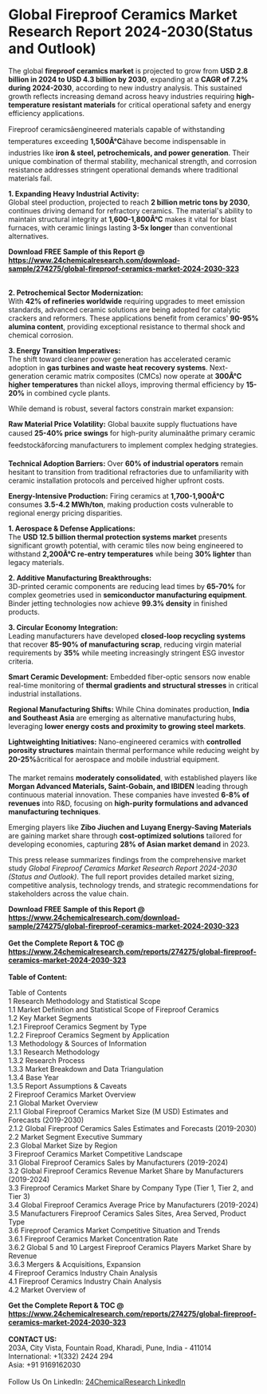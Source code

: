 <h1>Global Fireproof Ceramics Market Research Report 2024-2030(Status and Outlook)</h1><p>The global <strong>fireproof ceramics market</strong> is projected to grow from <strong>USD 2.8 billion in 2024 to USD 4.3 billion by 2030</strong>, expanding at a <strong>CAGR of 7.2% during 2024-2030</strong>, according to new industry analysis. This sustained growth reflects increasing demand across heavy industries requiring <strong>high-temperature resistant materials</strong> for critical operational safety and energy efficiency applications.</p><p>Fireproof ceramicsâengineered materials capable of withstanding temperatures exceeding <strong>1,500Â°C</strong>âhave become indispensable in industries like <strong>iron &amp; steel, petrochemicals, and power generation</strong>. Their unique combination of thermal stability, mechanical strength, and corrosion resistance addresses stringent operational demands where traditional materials fail.</p><p><strong>1. Expanding Heavy Industrial Activity:</strong><br>
Global steel production, projected to reach <strong>2 billion metric tons by 2030</strong>, continues driving demand for refractory ceramics. The material's ability to maintain structural integrity at <strong>1,600-1,800Â°C</strong> makes it vital for blast furnaces, with ceramic linings lasting <strong>3-5x longer</strong> than conventional alternatives.</p><div><b>Download FREE Sample of this Report @ 
            <a href="https://www.24chemicalresearch.com/download-sample/274275/global-fireproof-ceramics-market-2024-2030-323">
            https://www.24chemicalresearch.com/download-sample/274275/global-fireproof-ceramics-market-2024-2030-323</a></b></div><br><p><strong>2. Petrochemical Sector Modernization:</strong><br>
With <strong>42% of refineries worldwide</strong> requiring upgrades to meet emission standards, advanced ceramic solutions are being adopted for catalytic crackers and reformers. These applications benefit from ceramics' <strong>90-95% alumina content</strong>, providing exceptional resistance to thermal shock and chemical corrosion.</p><p><strong>3. Energy Transition Imperatives:</strong><br>
The shift toward cleaner power generation has accelerated ceramic adoption in <strong>gas turbines and waste heat recovery systems</strong>. Next-generation ceramic matrix composites (CMCs) now operate at <strong>300Â°C higher temperatures</strong> than nickel alloys, improving thermal efficiency by <strong>15-20%</strong> in combined cycle plants.</p><p>While demand is robust, several factors constrain market expansion:</p><p><strong>Raw Material Price Volatility:</strong> Global bauxite supply fluctuations have caused <strong>25-40% price swings</strong> for high-purity aluminaâthe primary ceramic feedstockâforcing manufacturers to implement complex hedging strategies.</p><p><strong>Technical Adoption Barriers:</strong> Over <strong>60% of industrial operators</strong> remain hesitant to transition from traditional refractories due to unfamiliarity with ceramic installation protocols and perceived higher upfront costs.</p><p><strong>Energy-Intensive Production:</strong> Firing ceramics at <strong>1,700-1,900Â°C</strong> consumes <strong>3.5-4.2 MWh/ton</strong>, making production costs vulnerable to regional energy pricing disparities.</p><p><strong>1. Aerospace &amp; Defense Applications:</strong><br>
The <strong>USD 12.5 billion thermal protection systems market</strong> presents significant growth potential, with ceramic tiles now being engineered to withstand <strong>2,200Â°C re-entry temperatures</strong> while being <strong>30% lighter</strong> than legacy materials.</p><p><strong>2. Additive Manufacturing Breakthroughs:</strong><br>
3D-printed ceramic components are reducing lead times by <strong>65-70%</strong> for complex geometries used in <strong>semiconductor manufacturing equipment</strong>. Binder jetting technologies now achieve <strong>99.3% density</strong> in finished products.</p><p><strong>3. Circular Economy Integration:</strong><br>
Leading manufacturers have developed <strong>closed-loop recycling systems</strong> that recover <strong>85-90% of manufacturing scrap</strong>, reducing virgin material requirements by <strong>35%</strong> while meeting increasingly stringent ESG investor criteria.</p><p><strong>Smart Ceramic Development:</strong> Embedded fiber-optic sensors now enable real-time monitoring of <strong>thermal gradients and structural stresses</strong> in critical industrial installations.</p><p><strong>Regional Manufacturing Shifts:</strong> While China dominates production, <strong>India and Southeast Asia</strong> are emerging as alternative manufacturing hubs, leveraging <strong>lower energy costs and proximity to growing steel markets</strong>.</p><p><strong>Lightweighting Initiatives:</strong> Nano-engineered ceramics with <strong>controlled porosity structures</strong> maintain thermal performance while reducing weight by <strong>20-25%</strong>âcritical for aerospace and mobile industrial equipment.</p><p>The market remains <strong>moderately consolidated</strong>, with established players like <strong>Morgan Advanced Materials, Saint-Gobain, and IBIDEN</strong> leading through continuous material innovation. These companies have invested <strong>6-8% of revenues</strong> into R&amp;D, focusing on <strong>high-purity formulations and advanced manufacturing techniques</strong>.</p><p>Emerging players like <strong>Zibo Jiuchen and Luyang Energy-Saving Materials</strong> are gaining market share through <strong>cost-optimized solutions</strong> tailored for developing economies, capturing <strong>28% of Asian market demand</strong> in 2023.</p><p>This press release summarizes findings from the comprehensive market study <em>Global Fireproof Ceramics Market Research Report 2024-2030 (Status and Outlook)</em>. The full report provides detailed market sizing, competitive analysis, technology trends, and strategic recommendations for stakeholders across the value chain.</p><div><b>Download FREE Sample of this Report @ 
            <a href="https://www.24chemicalresearch.com/download-sample/274275/global-fireproof-ceramics-market-2024-2030-323">
            https://www.24chemicalresearch.com/download-sample/274275/global-fireproof-ceramics-market-2024-2030-323</a></b></div><br><div><b>Get the Complete Report & TOC @ 
            <a href="https://www.24chemicalresearch.com/reports/274275/global-fireproof-ceramics-market-2024-2030-323">
            https://www.24chemicalresearch.com/reports/274275/global-fireproof-ceramics-market-2024-2030-323</a></b></div><br>
            <b>Table of Content:</b><p>Table of Contents<br />
1 Research Methodology and Statistical Scope<br />
1.1 Market Definition and Statistical Scope of Fireproof Ceramics<br />
1.2 Key Market Segments<br />
1.2.1 Fireproof Ceramics Segment by Type<br />
1.2.2 Fireproof Ceramics Segment by Application<br />
1.3 Methodology & Sources of Information<br />
1.3.1 Research Methodology<br />
1.3.2 Research Process<br />
1.3.3 Market Breakdown and Data Triangulation<br />
1.3.4 Base Year<br />
1.3.5 Report Assumptions & Caveats<br />
2 Fireproof Ceramics Market Overview<br />
2.1 Global Market Overview<br />
2.1.1 Global Fireproof Ceramics Market Size (M USD) Estimates and Forecasts (2019-2030)<br />
2.1.2 Global Fireproof Ceramics Sales Estimates and Forecasts (2019-2030)<br />
2.2 Market Segment Executive Summary<br />
2.3 Global Market Size by Region<br />
3 Fireproof Ceramics Market Competitive Landscape<br />
3.1 Global Fireproof Ceramics Sales by Manufacturers (2019-2024)<br />
3.2 Global Fireproof Ceramics Revenue Market Share by Manufacturers (2019-2024)<br />
3.3 Fireproof Ceramics Market Share by Company Type (Tier 1, Tier 2, and Tier 3)<br />
3.4 Global Fireproof Ceramics Average Price by Manufacturers (2019-2024)<br />
3.5 Manufacturers Fireproof Ceramics Sales Sites, Area Served, Product Type<br />
3.6 Fireproof Ceramics Market Competitive Situation and Trends<br />
3.6.1 Fireproof Ceramics Market Concentration Rate<br />
3.6.2 Global 5 and 10 Largest Fireproof Ceramics Players Market Share by Revenue<br />
3.6.3 Mergers & Acquisitions, Expansion<br />
4 Fireproof Ceramics Industry Chain Analysis<br />
4.1 Fireproof Ceramics Industry Chain Analysis<br />
4.2 Market Overview of</p><div><b>Get the Complete Report & TOC @ 
            <a href="https://www.24chemicalresearch.com/reports/274275/global-fireproof-ceramics-market-2024-2030-323">
            https://www.24chemicalresearch.com/reports/274275/global-fireproof-ceramics-market-2024-2030-323</a></b></div><br><b>CONTACT US:</b><br>
            203A, City Vista, Fountain Road, Kharadi, Pune, India - 411014<br>
            International: +1(332) 2424 294<br>
            Asia: +91 9169162030 <br><br>
            Follow Us On LinkedIn: <a href="https://www.linkedin.com/company/24chemicalresearch/">24ChemicalResearch LinkedIn</a>